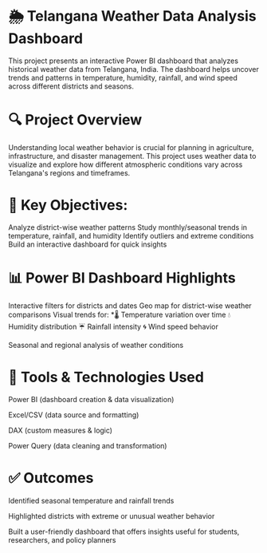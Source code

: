 # 🌦️ Telangana Weather Data Analysis Dashboard
This project presents an interactive Power BI dashboard that analyzes historical weather data from Telangana, India. The dashboard helps uncover trends and patterns in temperature, humidity, rainfall, and wind speed across different districts and seasons.

# 🔍 Project Overview
Understanding local weather behavior is crucial for planning in agriculture, infrastructure, and disaster management. This project uses weather data to visualize and explore how different atmospheric conditions vary across Telangana's regions and timeframes.

# 📌 Key Objectives:
Analyze district-wise weather patterns
Study monthly/seasonal trends in temperature, rainfall, and humidity
Identify outliers and extreme conditions
Build an interactive dashboard for quick insights

# 📊 Power BI Dashboard Highlights
Interactive filters for districts and dates
Geo map for district-wise weather comparisons
Visual trends for:
*🌡️ Temperature variation over time
💧 Humidity distribution
☔ Rainfall intensity
🌀 Wind speed behavior

Seasonal and regional analysis of weather conditions

# 🧰 Tools & Technologies Used
Power BI (dashboard creation & data visualization)

Excel/CSV (data source and formatting)

DAX (custom measures & logic)

Power Query (data cleaning and transformation)

# ✅ Outcomes
Identified seasonal temperature and rainfall trends

Highlighted districts with extreme or unusual weather behavior

Built a user-friendly dashboard that offers insights useful for students, researchers, and policy planners
